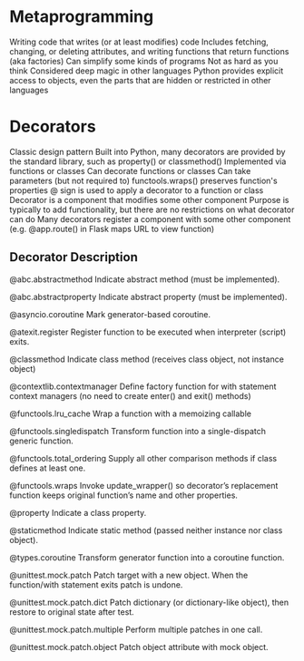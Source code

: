 # Metaprogramming
  Writing code that writes (or at least modifies) code
  Includes fetching, changing, or deleting attributes, and writing functions that return functions (aka factories)
  Can simplify some kinds of programs
  Not as hard as you think
  Considered deep magic in other languages
  Python provides explicit access to objects, even the parts that are hidden or restricted in other languages

# Decorators
  Classic design pattern
  Built into Python, many decorators are provided by the standard library, such as property() or classmethod()
  Implemented via functions or classes
  Can decorate functions or classes
  Can take parameters (but not required to)
  functools.wraps() preserves function's properties
  @ sign is used to apply a decorator to a function or class
  Decorator is a component that modifies some other component
  Purpose is typically to add functionality, but there are no restrictions on what decorator can do
  Many decorators register a component with some other component (e.g. @app.route() in Flask maps URL to view function)

Decorator                       Description
--------------------------------------------
@abc.abstractmethod             Indicate abstract method (must be implemented).

@abc.abstractproperty           Indicate abstract property (must be implemented).

@asyncio.coroutine              Mark generator-based coroutine.

@atexit.register                Register function to be executed when interpreter (script) exits.

@classmethod                    Indicate class method (receives class object, not instance object)

@contextlib.contextmanager      Define factory function for with statement context managers (no need to create enter() and exit() methods)

@functools.lru_cache            Wrap a function with a memoizing callable

@functools.singledispatch       Transform function into a single-dispatch generic function.

@functools.total_ordering       Supply all other comparison methods if class defines at least one.

@functools.wraps                Invoke update_wrapper() so decorator’s replacement function keeps original function’s name and other properties.

@property                       Indicate a class property.

@staticmethod                   Indicate static method (passed neither instance nor class object).

@types.coroutine                Transform generator function into a coroutine function.

@unittest.mock.patch            Patch target with a new object. When the function/with statement exits patch is undone.

@unittest.mock.patch.dict       Patch dictionary (or dictionary-like object), then restore to original state after test.

@unittest.mock.patch.multiple   Perform multiple patches in one call.

@unittest.mock.patch.object     Patch object attribute with mock object.
